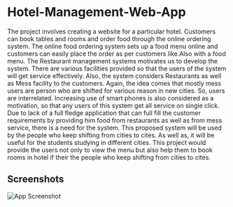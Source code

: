 
# Hotel-Management-Web-App

The project involves creating a website for a particular hotel. Customers can book tables and
rooms and order food through the online ordering system. The online food ordering system
sets up a food menu online and customers can easily place the order as per customers
like.Also with a food menu. The Restaurant management systems motivates us to develop
the system. There are various facilities provided so that the users of the system will get
service effectively. Also, the system considers Restaurants as well as Mess facility to the
customers. Again, the idea comes that mostly mess users are person who are shifted for
various reason in new cities. So, users are interrelated. Increasing use of smart phones is also
considered as a motivation, so that any users of this system get all service on single click.
Due to lack of a full fledge application that can full fill the customer requirements by
providing him food from restaurants as well as from mess service, there is a need for the
system. This proposed system will be used by the people who keep shifting from cities to
cites. As well as, it will be useful for the students studying in different cities. This project
would provide the users not only to view the menu but also help them to book rooms in
hotel if their the people who keep shifting from cities to cites.


## Screenshots

![App Screenshot](https://via.placeholder.com/468x300?text=App+Screenshot+Here)

